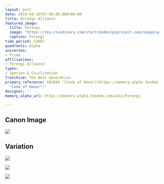 ```yaml
---
layout: post
date: 2019-04-16T07:00:00.000+00:00
title: Ferengi Alliance
featured_image:
  title: Ferengi
  image: "https://res.cloudinary.com/startrekdesignproject-com/image/upload/v1555452922/Ferengi.png"
  caption: Ferengi
time_period: 2300s
quadrants: Alpha
universes:
- Prime
affiliations:
- Ferengi Alliance
types:
- Species & Civilization
franchise: The Next Generation
primary_reference: S01E04 "[Code of Honor](https://memory-alpha.fandom.com/wiki/Code_of_Honor
  "Code of Honor")"
designer: ''
memory_alpha_url: https://memory-alpha.fandom.com/wiki/Ferengi

---
```

## Canon Image

![](https://res.cloudinary.com/startrekdesignproject-com/image/upload/v1555452922/Ferengi1.jpg)

## Variation

![](https://res.cloudinary.com/startrekdesignproject-com/image/upload/v1555452922/FerengiVar1.jpg)

![](https://res.cloudinary.com/startrekdesignproject-com/image/upload/v1555452922/FerengiVar2.jpg)

![](https://res.cloudinary.com/startrekdesignproject-com/image/upload/v1563395913/DS9-6x10-Ferengi-Var.jpg)